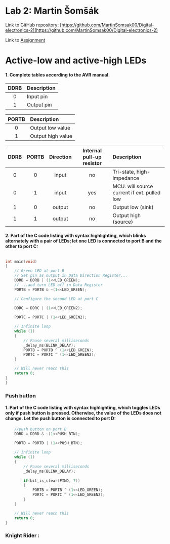 # Lab 2: Martin Šomšák
Link to GitHub repository: [https://github.com/MartinSomsak00/Digital-electronics-2](https://github.com/MartinSomsak00/Digital-electronics-2)

Link to [Assignment](https://github.com/MartinSomsak00/Digital-electronics-2/blob/main/Labs/02-leds/README.md)

# Active-low and active-high LEDs

#### 1. Complete tables according to the AVR manual.

| **DDRB** | **Description** |
| :-: | :-- |
| 0 | Input pin |
| 1 | Output pin|

| **PORTB** | **Description** |
| :-: | :-- |
| 0 | Output low value |
| 1 | Output high value|

| **DDRB** | **PORTB** | **Direction** | **Internal pull-up resistor** | **Description** |
| :-: | :-: | :-: | :-: | :-- |
| 0 | 0 | input | no | Tri-state, high-impedance |
| 0 | 1 | input | yes | MCU. will source current if ext. pulled low |
| 1 | 0 | output | no | Output low (sink) |
| 1 | 1 | output | no| Output high (source) |

#### 2. Part of the C code listing with syntax highlighting, which blinks alternately with a pair of LEDs; let one LED is connected to port B and the other to port C:


```c

int main(void)
{
    // Green LED at port B
    // Set pin as output in Data Direction Register...
    DDRB = DDRB | (1<<LED_GREEN);
    // ...and turn LED off in Data Register
    PORTB = PORTB & ~(1<<LED_GREEN);

    // Configure the second LED at port C
  
    DDRC = DDRC | (1<<LED_GREEN2);

    PORTC = PORTC | (1<<LED_GREEN2);

    // Infinite loop
    while (1)
    {
        // Pause several milliseconds
        _delay_ms(BLINK_DELAY);
        PORTB = PORTB ^ (1<<LED_GREEN);
        PORTC = PORTC ^ (1<<LED_GREEN2);
    }

    // Will never reach this
    return 0;
}
}
```
### Push button

#### 1. Part of the C code listing with syntax highlighting, which toggles LEDs only if push button is pressed. Otherwise, the value of the LEDs does not change. Let the push button is connected to port D:

```c
	//push button on port D
	DDRD = DDRD & ~(1<<PUSH_BTN);
	
	PORTD = PORTD | (1<<PUSH_BTN);

	// Infinite loop
	while (1)
	{
		// Pause several milliseconds
		_delay_ms(BLINK_DELAY);
	
		if(bit_is_clear(PIND, 7))
		{
			PORTB = PORTB ^ (1<<LED_GREEN);
			PORTC = PORTC ^ (1<<LED_GREEN2);
		}
	}

    // Will never reach this
    return 0;
}
```

### Knight Rider :